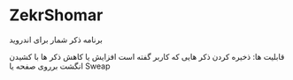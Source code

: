 # ZekrShomar
برنامه ذکر شمار برای اندروید

قابلیت ها:
ذخیره کردن ذکر هایی که کاربر گفته است
افزایش یا کاهش ذکر ها با کشیدن انگشت برروی صفحه یا Sweap

